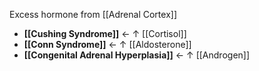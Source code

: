 Excess hormone from [[Adrenal Cortex]]
- **[[Cushing Syndrome]]** ← ↑ [[Cortisol]]
- **[[Conn Syndrome]]** ← ↑ [[Aldosterone]]
- **[[Congenital Adrenal Hyperplasia]]** ← ↑ [[Androgen]]